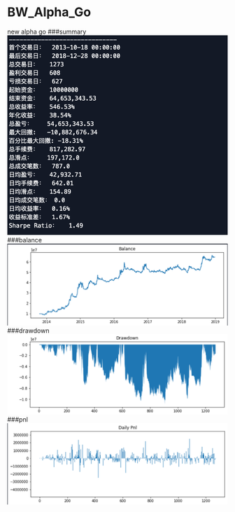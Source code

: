 # BW_Alpha_Go
new alpha go
###summary
![](summary.png)
###balance
![](balance.png)
###drawdown
![](drawdown.png)
###pnl
![](pnl.png)
